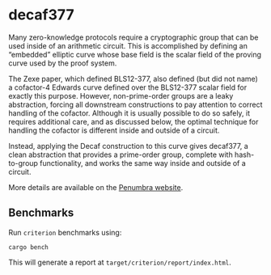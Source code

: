 # decaf377

Many zero-knowledge protocols require a cryptographic group that can be used
inside of an arithmetic circuit. This is accomplished by defining an “embedded”
elliptic curve whose base field is the scalar field of the proving curve used
by the proof system.

The Zexe paper, which defined BLS12-377, also defined (but did not name) a
cofactor-4 Edwards curve defined over the BLS12-377 scalar field for exactly
this purpose. However, non-prime-order groups are a leaky abstraction, forcing
all downstream constructions to pay attention to correct handling of the
cofactor. Although it is usually possible to do so safely, it requires
additional care, and as discussed below, the optimal technique for handling the
cofactor is different inside and outside of a circuit.

Instead, applying the Decaf construction to this curve gives decaf377, a clean
abstraction that provides a prime-order group, complete with hash-to-group
functionality, and works the same way inside and outside of a circuit.

More details are available on the [Penumbra
website](https://protocol.penumbra.zone/main/crypto/decaf377.html).

## Benchmarks

Run `criterion` benchmarks using:

```
cargo bench
```

This will generate a report at `target/criterion/report/index.html`.
